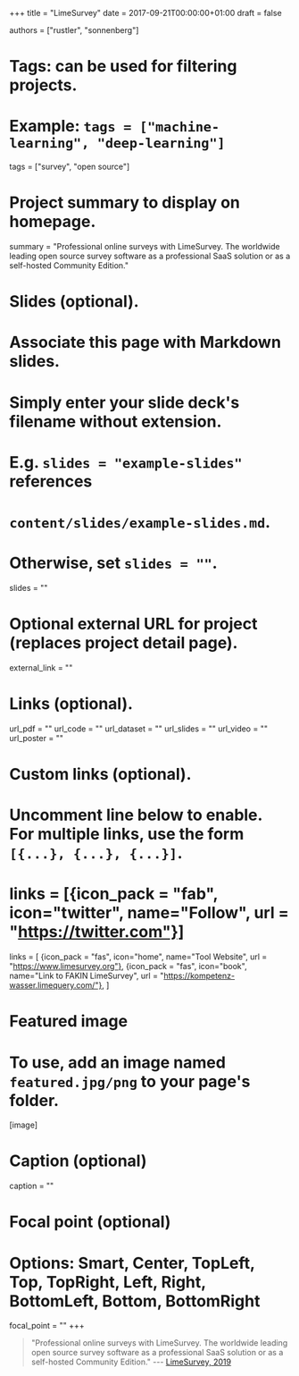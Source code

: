 +++
title = "LimeSurvey"
date = 2017-09-21T00:00:00+01:00
draft = false

authors = ["rustler", "sonnenberg"]

# Tags: can be used for filtering projects.
# Example: `tags = ["machine-learning", "deep-learning"]`
tags = ["survey", "open source"]

# Project summary to display on homepage.
summary = "Professional online surveys with LimeSurvey. The worldwide leading open source survey software as a professional SaaS solution or as a self-hosted Community Edition."

# Slides (optional).
#   Associate this page with Markdown slides.
#   Simply enter your slide deck's filename without extension.
#   E.g. `slides = "example-slides"` references 
#   `content/slides/example-slides.md`.
#   Otherwise, set `slides = ""`.
slides = ""

# Optional external URL for project (replaces project detail page).
external_link = ""

# Links (optional).
url_pdf = ""
url_code = ""
url_dataset = ""
url_slides = ""
url_video = ""
url_poster = ""

# Custom links (optional).
#   Uncomment line below to enable. For multiple links, use the form `[{...}, {...}, {...}]`.
# links = [{icon_pack = "fab", icon="twitter", name="Follow", url = "https://twitter.com"}]
links = [
{icon_pack = "fas", icon="home", name="Tool Website",  url = "https://www.limesurvey.org"},
{icon_pack = "fas", icon="book", name="Link to FAKIN LimeSurvey", url = "https://kompetenz-wasser.limequery.com/"},
]
# Featured image
# To use, add an image named `featured.jpg/png` to your page's folder. 
[image]
  # Caption (optional)
  caption = ""

  # Focal point (optional)
  # Options: Smart, Center, TopLeft, Top, TopRight, Left, Right, BottomLeft, Bottom, BottomRight
  focal_point = ""
+++

>"Professional online surveys with LimeSurvey. The worldwide leading open source 
survey software as a professional SaaS solution or as a self-hosted Community Edition."
--- [LimeSurvey, 2019](https://www.limesurvey.org)

